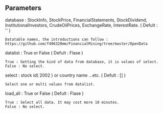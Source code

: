 
## Parameters 

database :  StockInfo, StockPrice, FinancialStatements, 
            StockDividend, InstitutionalInvestors, CrudeOilPrices,
            ExchangeRate, InterestRate.  ( Defult : '' )
            
    Datatable names, the introductions can follow :
    https://github.com/f496328mm/FinancialMining/tree/master/OpenData

datalist : True or False ( Defult : Flase )

    True : Getting the kind of data from database, it is values of select.
    False : No select.
    
select : stock id( 2002 ) or country name ...etc.  ( Defult : [] )
    
    Select one or multi values from datalist.
    
load_all : True or False ( Defult : Flase )

    True : Select all data. It may cost more 10 minutes.
    False : No select.
   

